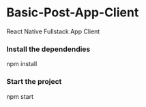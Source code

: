 # Basic-Post-App-Client
React Native Fullstack App Client
### Install the dependendies
npm install
### Start the project
npm start
